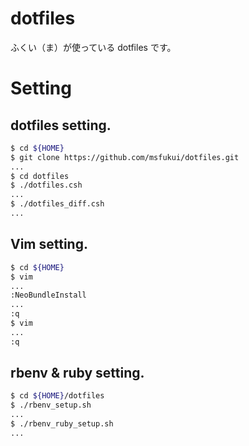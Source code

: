 # dotfiles

ふくい（ま）が使っている dotfiles です。

# Setting

## dotfiles setting.

```sh
$ cd ${HOME}
$ git clone https://github.com/msfukui/dotfiles.git
...
$ cd dotfiles
$ ./dotfiles.csh
...
$ ./dotfiles_diff.csh
...
```

## Vim setting.

```sh
$ cd ${HOME}
$ vim
...
:NeoBundleInstall
...
:q
$ vim
...
:q
```

## rbenv & ruby setting.

```sh
$ cd ${HOME}/dotfiles
$ ./rbenv_setup.sh
...
$ ./rbenv_ruby_setup.sh
...
```
